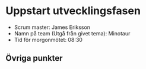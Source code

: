 # Uppstart utvecklingsfasen
* Scrum master: James Eriksson
* Namn på team (Utgå från givet tema): Minotaur
* Tid för morgonmötet: 08:30
  
## Övriga punkter
